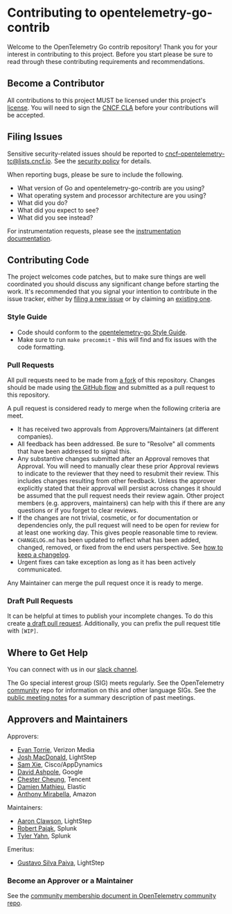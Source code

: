 # Contributing to opentelemetry-go-contrib

Welcome to the OpenTelemetry Go contrib repository!
Thank you for your interest in contributing to this project.
Before you start please be sure to read through these contributing requirements and recommendations.

## Become a Contributor

All contributions to this project MUST be licensed under this project's [license](LICENSE).
You will need to sign the [CNCF CLA](https://identity.linuxfoundation.org/projects/cncf) before your contributions will be accepted.

## Filing Issues

Sensitive security-related issues should be reported to <cncf-opentelemetry-tc@lists.cncf.io>. See the [security policy](https://github.com/open-telemetry/opentelemetry-go-contrib/security/policy) for details.

When reporting bugs, please be sure to include the following.

- What version of Go and opentelemetry-go-contrib are you using?
- What operating system and processor architecture are you using?
- What did you do?
- What did you expect to see?
- What did you see instead?

For instrumentation requests, please see the [instrumentation documentation](./instrumentation/README.md#new-instrumentation).

## Contributing Code

The project welcomes code patches, but to make sure things are well coordinated you should discuss any significant change before starting the work.
It's recommended that you signal your intention to contribute in the issue tracker, either by [filing a new issue](https://github.com/open-telemetry/opentelemetry-go-contrib/issues/new) or by claiming an [existing one](https://github.com/open-telemetry/opentelemetry-go-contrib/issues).

### Style Guide

* Code should conform to the [opentelemetry-go Style Guide](https://github.com/open-telemetry/opentelemetry-go/blob/main/CONTRIBUTING.md#style-guide).
* Make sure to run `make precommit` - this will find and fix issues with the code formatting.

### Pull Requests

All pull requests need to be made from [a fork](https://docs.github.com/en/get-started/quickstart/fork-a-repo) of this repository.
Changes should be made using [the GitHub flow](https://guides.github.com/introduction/flow/) and submitted as a pull request to this repository.

A pull request is considered ready to merge when the following criteria are meet.

* It has received two approvals from Approvers/Maintainers (at different companies).
* All feedback has been addressed. Be sure to "Resolve" all comments that have been addressed to signal this.
* Any substantive changes submitted after an Approval removes that Approval.
  You will need to manually clear these prior Approval reviews to indicate to the reviewer that they need to resubmit their review.
  This includes changes resulting from other feedback.
  Unless the approver explicitly stated that their approval will persist across changes it should be assumed that the pull request needs their review again.
  Other project members (e.g. approvers, maintainers) can help with this if there are any questions or if you forget to clear reviews.
* If the changes are not trivial, cosmetic, or for documentation or dependencies only, the pull request will need to be open for review for at least one working day.
  This gives people reasonable time to review.
* `CHANGELOG.md` has been updated to reflect what has been added, changed, removed, or fixed from the end users perspective.
  See [how to keep a changelog](https://keepachangelog.com/en/1.0.0/).
* Urgent fixes can take exception as long as it has been actively communicated.

Any Maintainer can merge the pull request once it is ready to merge.

### Draft Pull Requests

It can be helpful at times to publish your incomplete changes.
To do this create [a draft pull request](https://github.blog/2019-02-14-introducing-draft-pull-requests/).
Additionally, you can prefix the pull request title with `[WIP]`.

## Where to Get Help

You can connect with us in our [slack channel](https://cloud-native.slack.com/archives/C01NPAXACKT).

The Go special interest group (SIG) meets regularly.
See the OpenTelemetry [community](https://github.com/open-telemetry/community#golang-sdk) repo for information on this and other language SIGs.
See the [public meeting notes](https://docs.google.com/document/d/1A63zSWX0x2CyCK_LoNhmQC4rqhLpYXJzXbEPDUQ2n6w/edit#heading=h.9tngw7jdwd6b) for a summary description of past meetings.

## Approvers and Maintainers

Approvers:

- [Evan Torrie](https://github.com/evantorrie), Verizon Media
- [Josh MacDonald](https://github.com/jmacd), LightStep
- [Sam Xie](https://github.com/XSAM), Cisco/AppDynamics
- [David Ashpole](https://github.com/dashpole), Google
- [Chester Cheung](https://github.com/hanyuancheung), Tencent
- [Damien Mathieu](https://github.com/dmathieu), Elastic
- [Anthony Mirabella](https://github.com/Aneurysm9), Amazon

Maintainers:

- [Aaron Clawson](https://github.com/MadVikingGod), LightStep
- [Robert Pająk](https://github.com/pellared), Splunk
- [Tyler Yahn](https://github.com/MrAlias), Splunk

Emeritus:

- [Gustavo Silva Paiva](https://github.com/paivagustavo), LightStep

### Become an Approver or a Maintainer

See the [community membership document in OpenTelemetry community
repo](https://github.com/open-telemetry/community/blob/main/community-membership.md).
